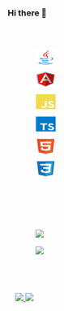 ### Hi there 👋

<div style="padding: 15px"><br>
  <figure><img align="center" alt="William-Java" height="30" width="40" src="https://github.com/devicons/devicon/blob/master/icons/java/java-original.svg"></figure>
  <figure><img align="center" alt="William-Angular" height="30" width="40" src="https://github.com/devicons/devicon/blob/master/icons/angularjs/angularjs-original.svg"></figure>
  <figure><img align="center" alt="William-Js" height="30" width="40" src="https://raw.githubusercontent.com/devicons/devicon/master/icons/javascript/javascript-plain.svg"></figure>
  <figure><img align="center" alt="William-Ts" height="30" width="40" src="https://raw.githubusercontent.com/devicons/devicon/master/icons/typescript/typescript-plain.svg"></figure>
  <figure><img align="center" alt="William-HTML" height="30" width="40" src="https://raw.githubusercontent.com/devicons/devicon/master/icons/html5/html5-original.svg"></figure>
  <figure><img align="center" alt="William-CSS" height="30" width="40" src="https://raw.githubusercontent.com/devicons/devicon/master/icons/css3/css3-original.svg"></figure>
</div>

##
<br>
<div style="padding: 15px">
  <a href = "mailto:williamvieira334@gmail.com">
    <figure><img src="https://img.shields.io/badge/-Gmail-%23333?style=for-the-badge&logo=gmail&logoColor=white" target="_blank"></figure>
  </a>
  <a href="https://www.linkedin.com/in/william-vieira-41b5b9162/" target="_blank">
    <figure><img src="https://img.shields.io/badge/-LinkedIn-%230077B5?style=for-the-badge&logo=linkedin&logoColor=white" target="_blank"></figure>
  </a> 
</div>

##

<div style="padding: 15px">
  <a href="https://github.com/wmvieira21">
  <img height="180em" src="https://github-readme-stats.vercel.app/api?username=wmvieira21&show_icons=true&theme=dracula&include_all_commits=true&count_private=true"/>
  <img height="180em" src="https://github-readme-stats.vercel.app/api/top-langs/?username=wmvieira21&exclude_repo=nlw-06-payflow,typeform-clone,weather-app,Podcastr,nlw-copa&layout=compact&langs_count=10&theme=dracula"/>
</div>
